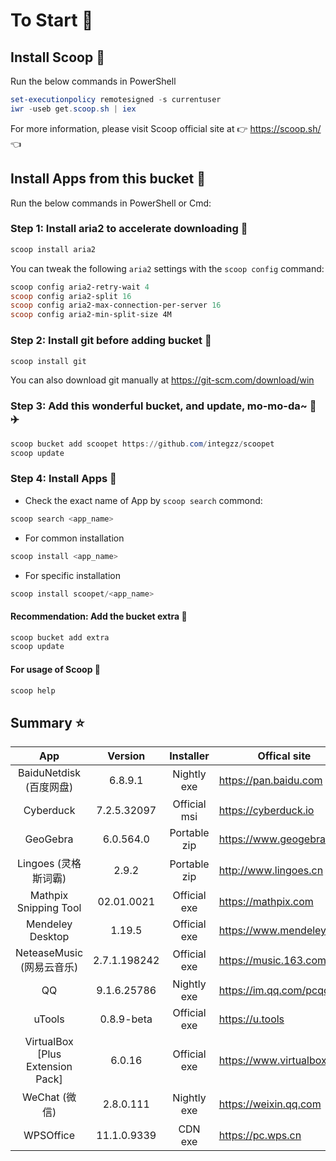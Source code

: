 # To Start 🏃

## Install Scoop 🚴

Run the below commands in PowerShell

``` powershell
set-executionpolicy remotesigned -s currentuser
iwr -useb get.scoop.sh | iex
```

For more information, please visit Scoop official site at 👉 https://scoop.sh/ 👈

## Install Apps from this bucket 🚗

Run the below commands in PowerShell or Cmd:

### Step 1: Install aria2 to accelerate downloading 🚅

```powershell
scoop install aria2
```

You can tweak the following `aria2` settings with the `scoop config` command:

```powershell
scoop config aria2-retry-wait 4
scoop config aria2-split 16
scoop config aria2-max-connection-per-server 16
scoop config aria2-min-split-size 4M
```

### Step 2: Install git before adding bucket 🎫

```powershell
scoop install git
```

You can also download git manually at https://git-scm.com/download/win

### Step 3: Add this wonderful bucket, and update, mo-mo-da~ 💋 ✈️

```powershell
scoop bucket add scoopet https://github.com/integzz/scoopet
scoop update
```

###  Step 4: Install Apps 🚀

- Check the exact name of App by `scoop search` commond:

```powershell
scoop search <app_name>
```

- For common installation

``` powershell
scoop install <app_name>
```

- For specific installation

```powershell
scoop install scoopet/<app_name>
```

#### Recommendation: Add the bucket extra 💯

``` powershell
scoop bucket add extra
scoop update
```

#### For usage of Scoop 📖

```powershell
scoop help
```

## Summary ⭐️

|               App                |   Version    |  Installer   | Offical site               |
| :------------------------------: | :----------: | :----------: | -------------------------- |
|     BaiduNetdisk  (百度网盘)     |   6.8.9.1    | Nightly exe  | https://pan.baidu.com      |
|            Cyberduck             | 7.2.5.32097  | Official msi | https://cyberduck.io       |
|             GeoGebra             |  6.0.564.0   | Portable zip | https://www.geogebra.org   |
|       Lingoes (灵格斯词霸)       |    2.9.2     | Portable zip | http://www.lingoes.cn      |
|      Mathpix Snipping Tool       |  02.01.0021  | Official exe | https://mathpix.com        |
|         Mendeley Desktop         |    1.19.5    | Official exe | https://www.mendeley.com   |
|    NeteaseMusic  (网易云音乐)    | 2.7.1.198242 | Official exe | https://music.163.com      |
|                QQ                | 9.1.6.25786  | Nightly exe  | https://im.qq.com/pcqq     |
|              uTools              |  0.8.9-beta  | Official exe | https://u.tools            |
| VirtualBox [Plus Extension Pack] |    6.0.16    | Official exe | https://www.virtualbox.org |
|          WeChat  (微信)          |  2.8.0.111   | Nightly exe  | https://weixin.qq.com      |
|            WPSOffice             | 11.1.0.9339  |   CDN exe    | https://pc.wps.cn          |
